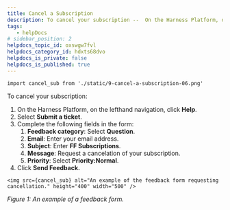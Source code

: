```yaml
---
title: Cancel a Subscription
description: To cancel your subscription --  On the Harness Platform, on the lefthand navigation, click Help. Select Submit a ticket. Complete the following fields in the form --  Feedback category  --  Select Question..…
tags: 
   - helpDocs
# sidebar_position: 2
helpdocs_topic_id: oxswgw7fvl
helpdocs_category_id: hdxts68dvo
helpdocs_is_private: false
helpdocs_is_published: true
---
```

```mdx-code-block
import cancel_sub from './static/9-cancel-a-subscription-06.png'
```

To cancel your subscription: 

1. On the Harness Platform, on the lefthand navigation, click **Help**.
2. Select **Submit a ticket**.
3. Complete the following fields in the form:
	1. **Feedback category**: Select **Question**.
	2. **Email**: Enter your email address.
	3. **Subject**: Enter **FF Subscriptions**.
	4. **Message**: Request a cancelation of your subscription.
	5. **Priority**: Select **Priority:Normal**.
4. Click **Send Feedback.**

```mdx-code-block
<img src={cancel_sub} alt="An example of the feedback form requesting cancellation." height="400" width="500" />
```
*Figure 1: An example of a feedback form.*

